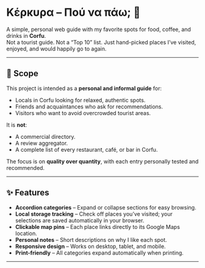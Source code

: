 # Κέρκυρα – Πού να πάω; 🍝

A simple, personal web guide with my favorite spots for food, coffee, and drinks in **Corfu**.  
Not a tourist guide. Not a “Top 10” list. Just hand-picked places I’ve visited, enjoyed, and would happily go to again.

---

## 🎯 Scope

This project is intended as a **personal and informal guide** for:
- Locals in Corfu looking for relaxed, authentic spots.
- Friends and acquaintances who ask for recommendations.
- Visitors who want to avoid overcrowded tourist areas.

It is **not**:
- A commercial directory.
- A review aggregator.
- A complete list of every restaurant, café, or bar in Corfu.

The focus is on **quality over quantity**, with each entry personally tested and recommended.

---

## ✨ Features

- **Accordion categories** – Expand or collapse sections for easy browsing.
- **Local storage tracking** – Check off places you’ve visited; your selections are saved automatically in your browser.
- **Clickable map pins** – Each place links directly to its Google Maps location.
- **Personal notes** – Short descriptions on why I like each spot.
- **Responsive design** – Works on desktop, tablet, and mobile.
- **Print-friendly** – All categories expand automatically when printing.

---

